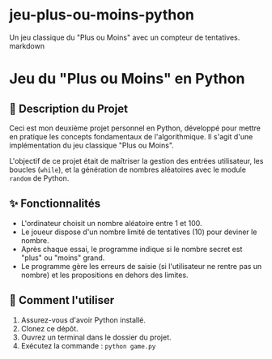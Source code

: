 # jeu-plus-ou-moins-python
Un jeu classique du "Plus ou Moins" avec un compteur de tentatives.
markdown
# Jeu du "Plus ou Moins" en Python

## 🎯 Description du Projet

Ceci est mon deuxième projet personnel en Python, développé pour mettre en pratique les concepts fondamentaux de l'algorithmique. Il s'agit d'une implémentation du jeu classique "Plus ou Moins".

L'objectif de ce projet était de maîtriser la gestion des entrées utilisateur, les boucles (`while`), et la génération de nombres aléatoires avec le module `random` de Python.

## ✨ Fonctionnalités

- L'ordinateur choisit un nombre aléatoire entre 1 et 100.
- Le joueur dispose d'un nombre limité de tentatives (10) pour deviner le nombre.
- Après chaque essai, le programme indique si le nombre secret est "plus" ou "moins" grand.
- Le programme gère les erreurs de saisie (si l'utilisateur ne rentre pas un nombre) et les propositions en dehors des limites.

## 🚀 Comment l'utiliser

1. Assurez-vous d'avoir Python installé.
2. Clonez ce dépôt.
3. Ouvrez un terminal dans le dossier du projet.
4. Exécutez la commande : `python game.py`
